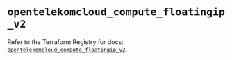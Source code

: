 # `opentelekomcloud_compute_floatingip_v2`

Refer to the Terraform Registry for docs: [`opentelekomcloud_compute_floatingip_v2`](https://registry.terraform.io/providers/opentelekomcloud/opentelekomcloud/1.36.14/docs/resources/compute_floatingip_v2).
